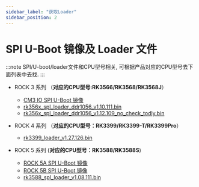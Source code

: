 ```yaml
---
sidebar_label: "获取Loader"
sidebar_position: 2
---
```


# SPI U-Boot 镜像及 Loader 文件

:::note
SPI/U-boot/loader文件和CPU型号相关, 可根据产品对应的CPU型号去下面列表中去找.
:::

- ROCK 3 系列 （**对应的CPU型号:RK3566/RK3568/RK3568J**）

  - [CM3 IO SPI U-Boot 镜像](https://dl.radxa.com/rock3/images/loader/radxa-cm3-io/radxa-cm3-io-idbloader-g8684d740b9f.img)
  - [rk356x_spl_loader_ddr1056_v1.10.111.bin](https://dl.radxa.com/rock3/images/loader/radxa-cm3-io/rk356x_spl_loader_ddr1056_v1.10.111.bin)
  - [rk356x_spl_loader_ddr1056_v1.12.109_no_check_todly.bin](https://dl.radxa.com/rock3/images/loader/rk356x_spl_loader_ddr1056_v1.12.109_no_check_todly.bin)

- ROCK 4 系列 （**对应的CPU型号：RK3399/RK3399-T/RK3399Pro**）

  - [rk3399_loader_v1.27.126.bin](https://dl.radxa.com/rockpi4/images/loader/rk3399_loader_v1.27.126.bin)

- ROCK 5 系列 (**对应的CPU型号：RK3588/RK3588S**)
  - [ROCK 5A SPI U-Boot 镜像](https://dl.radxa.com/rock5/sw/images/loader/rock-5a/rock-5a-spi-image-g4b32117-20230605.img)
  - [ROCK 5B SPI U-Boot 镜像](https://dl.radxa.com/rock5/sw/images/loader/rock-5b/release/rock-5b-spi-image-gbf47e81-20230607.img)
  - [rk3588_spl_loader_v1.08.111.bin](https://dl.radxa.com/rock5/sw/images/loader/rock-5b/rk3588_spl_loader_v1.08.111.bin)
